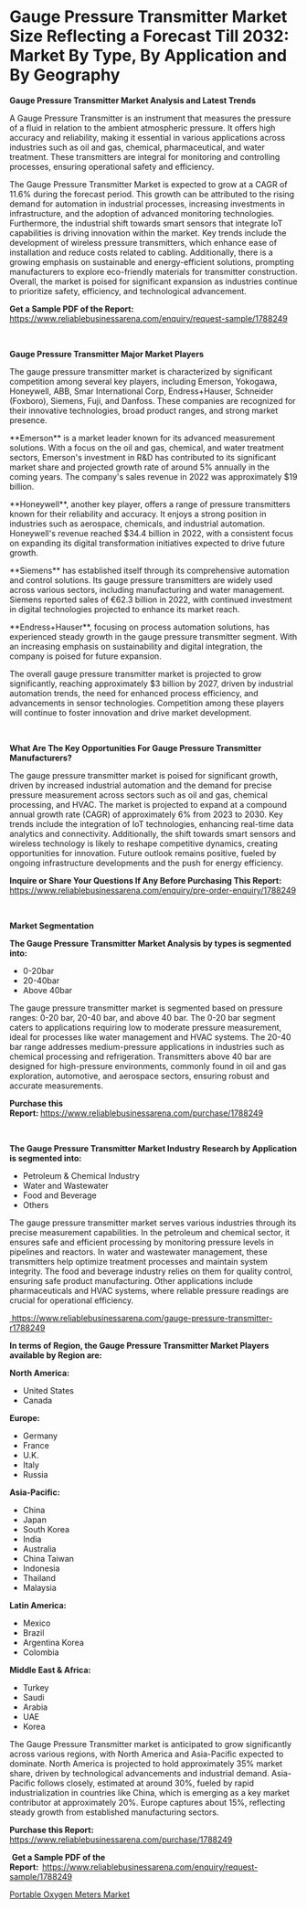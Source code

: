 <p><h1>Gauge Pressure Transmitter Market Size Reflecting a Forecast Till 2032: Market By Type, By Application and By Geography</h1></p><p><strong>Gauge Pressure Transmitter Market Analysis and Latest Trends</strong></p>
<p><p>A Gauge Pressure Transmitter is an instrument that measures the pressure of a fluid in relation to the ambient atmospheric pressure. It offers high accuracy and reliability, making it essential in various applications across industries such as oil and gas, chemical, pharmaceutical, and water treatment. These transmitters are integral for monitoring and controlling processes, ensuring operational safety and efficiency.</p><p>The Gauge Pressure Transmitter Market is expected to grow at a CAGR of 11.6% during the forecast period. This growth can be attributed to the rising demand for automation in industrial processes, increasing investments in infrastructure, and the adoption of advanced monitoring technologies. Furthermore, the industrial shift towards smart sensors that integrate IoT capabilities is driving innovation within the market. Key trends include the development of wireless pressure transmitters, which enhance ease of installation and reduce costs related to cabling. Additionally, there is a growing emphasis on sustainable and energy-efficient solutions, prompting manufacturers to explore eco-friendly materials for transmitter construction. Overall, the market is poised for significant expansion as industries continue to prioritize safety, efficiency, and technological advancement.</p></p>
<p><strong>Get a Sample PDF of the Report:&nbsp;</strong> <a href="https://www.reliablebusinessarena.com/enquiry/request-sample/1788249?utm_campaign=1904&utm_medium=2&utm_source=Github&utm_content=ia&utm_term=11042025&utm_id=gauge-pressure-transmitter">https://www.reliablebusinessarena.com/enquiry/request-sample/1788249</a></p>
<p>&nbsp;</p>
<p><strong>Gauge Pressure Transmitter Major Market Players</strong></p>
<p><p>The gauge pressure transmitter market is characterized by significant competition among several key players, including Emerson, Yokogawa, Honeywell, ABB, Smar International Corp, Endress+Hauser, Schneider (Foxboro), Siemens, Fuji, and Danfoss. These companies are recognized for their innovative technologies, broad product ranges, and strong market presence.</p><p>**Emerson** is a market leader known for its advanced measurement solutions. With a focus on the oil and gas, chemical, and water treatment sectors, Emerson's investment in R&D has contributed to its significant market share and projected growth rate of around 5% annually in the coming years. The company's sales revenue in 2022 was approximately $19 billion.</p><p>**Honeywell**, another key player, offers a range of pressure transmitters known for their reliability and accuracy. It enjoys a strong position in industries such as aerospace, chemicals, and industrial automation. Honeywell's revenue reached $34.4 billion in 2022, with a consistent focus on expanding its digital transformation initiatives expected to drive future growth.</p><p>**Siemens** has established itself through its comprehensive automation and control solutions. Its gauge pressure transmitters are widely used across various sectors, including manufacturing and water management. Siemens reported sales of €62.3 billion in 2022, with continued investment in digital technologies projected to enhance its market reach.</p><p>**Endress+Hauser**, focusing on process automation solutions, has experienced steady growth in the gauge pressure transmitter segment. With an increasing emphasis on sustainability and digital integration, the company is poised for future expansion. </p><p>The overall gauge pressure transmitter market is projected to grow significantly, reaching approximately $3 billion by 2027, driven by industrial automation trends, the need for enhanced process efficiency, and advancements in sensor technologies. Competition among these players will continue to foster innovation and drive market development.</p></p>
<p>&nbsp;</p>
<p><strong>What Are The Key Opportunities For Gauge Pressure Transmitter Manufacturers?</strong></p>
<p><p>The gauge pressure transmitter market is poised for significant growth, driven by increased industrial automation and the demand for precise pressure measurement across sectors such as oil and gas, chemical processing, and HVAC. The market is projected to expand at a compound annual growth rate (CAGR) of approximately 6% from 2023 to 2030. Key trends include the integration of IoT technologies, enhancing real-time data analytics and connectivity. Additionally, the shift towards smart sensors and wireless technology is likely to reshape competitive dynamics, creating opportunities for innovation. Future outlook remains positive, fueled by ongoing infrastructure developments and the push for energy efficiency.</p></p>
<p><strong>Inquire or Share Your Questions If Any Before Purchasing This Report:</strong> <a href="https://www.reliablebusinessarena.com/enquiry/pre-order-enquiry/1788249?utm_campaign=1904&utm_medium=2&utm_source=Github&utm_content=ia&utm_term=11042025&utm_id=gauge-pressure-transmitter">https://www.reliablebusinessarena.com/enquiry/pre-order-enquiry/1788249</a></p>
<p>&nbsp;</p>
<p><strong>Market Segmentation</strong></p>
<p><strong>The Gauge Pressure Transmitter Market Analysis by types is segmented into:</strong></p>
<p><ul><li>0-20bar</li><li>20-40bar</li><li>Above 40bar</li></ul></p>
<p><p>The gauge pressure transmitter market is segmented based on pressure ranges: 0-20 bar, 20-40 bar, and above 40 bar. The 0-20 bar segment caters to applications requiring low to moderate pressure measurement, ideal for processes like water management and HVAC systems. The 20-40 bar range addresses medium-pressure applications in industries such as chemical processing and refrigeration. Transmitters above 40 bar are designed for high-pressure environments, commonly found in oil and gas exploration, automotive, and aerospace sectors, ensuring robust and accurate measurements.</p></p>
<p><strong>Purchase this Report:&nbsp;</strong><a href="https://www.reliablebusinessarena.com/purchase/1788249?utm_campaign=1904&utm_medium=2&utm_source=Github&utm_content=ia&utm_term=11042025&utm_id=gauge-pressure-transmitter">https://www.reliablebusinessarena.com/purchase/1788249</a></p>
<p>&nbsp;</p>
<p><strong>The Gauge Pressure Transmitter Market Industry Research by Application is segmented into:</strong></p>
<p><ul><li>Petroleum & Chemical Industry</li><li>Water and Wastewater</li><li>Food and Beverage</li><li>Others</li></ul></p>
<p><p>The gauge pressure transmitter market serves various industries through its precise measurement capabilities. In the petroleum and chemical sector, it ensures safe and efficient processing by monitoring pressure levels in pipelines and reactors. In water and wastewater management, these transmitters help optimize treatment processes and maintain system integrity. The food and beverage industry relies on them for quality control, ensuring safe product manufacturing. Other applications include pharmaceuticals and HVAC systems, where reliable pressure readings are crucial for operational efficiency.</p></p>
<p><a href="https://www.reliablebusinessarena.com/gauge-pressure-transmitter-r1788249?utm_campaign=1904&utm_medium=2&utm_source=Github&utm_content=ia&utm_term=11042025&utm_id=gauge-pressure-transmitter">&nbsp;https://www.reliablebusinessarena.com/gauge-pressure-transmitter-r1788249</a></p>
<p><strong>In terms of Region, the Gauge Pressure Transmitter Market Players available by Region are:</strong></p>
<p>
    <p> <strong> North America: </strong>
        <ul>
            <li>United States</li>
            <li>Canada</li>
        </ul>
        </p> 
    <p> <strong> Europe: </strong>
        <ul>
            <li>Germany</li>
            <li>France</li>
            <li>U.K.</li>
            <li>Italy</li>
            <li>Russia</li>
        </ul>
        </p> 
    <p> <strong> Asia-Pacific: </strong>
        <ul>
            <li>China</li>
            <li>Japan</li>
            <li>South Korea</li>
            <li>India</li>
            <li>Australia</li>
            <li>China Taiwan</li>
            <li>Indonesia</li>
            <li>Thailand</li>
            <li>Malaysia</li>
        </ul>
        </p> 
    <p> <strong> Latin America: </strong>
        <ul>
            <li>Mexico</li>
            <li>Brazil</li>
            <li>Argentina Korea</li>
            <li>Colombia</li>
        </ul>
        </p> 
    <p> <strong> Middle East & Africa: </strong>
        <ul>
            <li>Turkey</li>
            <li>Saudi</li>
            <li>Arabia</li>
            <li>UAE</li>
            <li>Korea</li>
        </ul>
    </p>
    </p>
<p><p>The Gauge Pressure Transmitter market is anticipated to grow significantly across various regions, with North America and Asia-Pacific expected to dominate. North America is projected to hold approximately 35% market share, driven by technological advancements and industrial demand. Asia-Pacific follows closely, estimated at around 30%, fueled by rapid industrialization in countries like China, which is emerging as a key market contributor at approximately 20%. Europe captures about 15%, reflecting steady growth from established manufacturing sectors.</p></p>
<p><strong>Purchase this Report: </strong><a href="https://www.reliablebusinessarena.com/purchase/1788249?utm_campaign=1904&utm_medium=2&utm_source=Github&utm_content=ia&utm_term=11042025&utm_id=gauge-pressure-transmitter">https://www.reliablebusinessarena.com/purchase/1788249</a></p>
<p>&nbsp;<strong>Get a Sample PDF of the Report:&nbsp;&nbsp;</strong><a href="https://www.reliablebusinessarena.com/enquiry/request-sample/1788249?utm_campaign=1904&utm_medium=2&utm_source=Github&utm_content=ia&utm_term=11042025&utm_id=gauge-pressure-transmitter">https://www.reliablebusinessarena.com/enquiry/request-sample/1788249</a></p>
<p><strong></strong></p>
<p><p><a href="https://github.com/artussavasrv/Market-Research-Report-List-1/blob/main/portable-oxygen-meters-market.md?utm_campaign=1904&utm_medium=2&utm_source=Github&utm_content=ia&utm_term=11042025&utm_id=gauge-pressure-transmitter">Portable Oxygen Meters Market</a></p></p>